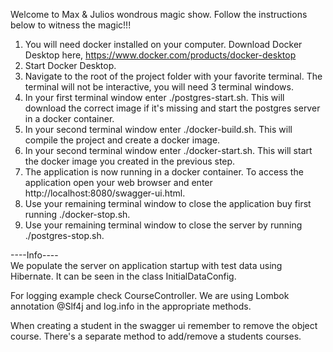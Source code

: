 Welcome to Max & Julios wondrous magic show.
Follow the instructions below to witness the magic!!!

1. You will need docker installed on your computer. Download Docker Desktop here, https://www.docker.com/products/docker-desktop
2. Start Docker Desktop.
3. Navigate to the root of the project folder with your favorite terminal. The terminal will not be interactive, you will need 3 terminal windows.
4. In your first terminal window enter ./postgres-start.sh. This will download the correct image if it's missing and start the postgres server in a docker container.
5. In your second terminal window enter ./docker-build.sh. This will compile the project and create a docker image.
6. In your second terminal window enter ./docker-start.sh. This will start the docker image you created in the previous step.
7. The application is now running in a docker container. To access the application open your web browser and enter http://localhost:8080/swagger-ui.html.
8. Use your remaining terminal window to close the application buy first running ./docker-stop.sh.
9. Use your remaining terminal window to close the server by running ./postgres-stop.sh.


----Info----   
We populate the server on application startup with test data using Hibernate. It can be seen in the class InitialDataConfig.

For logging example check CourseController. We are using Lombok annotation @Slf4j and log.info in the appropriate methods.

When creating a student in the swagger ui remember to remove the object course. There's a separate method to add/remove a students courses.
